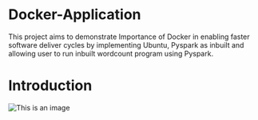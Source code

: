 # Docker-Application
This project aims to demonstrate Importance of Docker in enabling faster software deliver cycles by implementing Ubuntu, Pyspark as inbuilt and allowing user to run inbuilt wordcount program using Pyspark.

# Introduction
 ![This is an image](https://media.geeksforgeeks.org/wp-content/cdn-uploads/20210423195718/Why-Should-You-Use-Docker-7-Major-Reasons.png)
 
 

